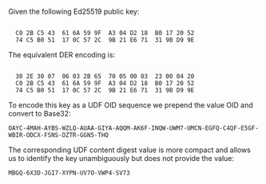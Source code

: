 
Given the following Ed25519 public key:

~~~~

  C0 2B C5 43  61 6A 59 9F  A3 04 D2 18  B0 17 20 52
  74 C5 B0 51  17 0C 57 2C  9B 21 E6 71  31 9B D9 9E
~~~~

The equivalent DER encoding is:

~~~~

  30 2E 30 07  06 03 2B 65  70 05 00 03  23 00 04 20
  C0 2B C5 43  61 6A 59 9F  A3 04 D2 18  B0 17 20 52
  74 C5 B0 51  17 0C 57 2C  9B 21 E6 71  31 9B D9 9E
~~~~

To encode this key as a UDF OID sequence we prepend the value OID
and convert to Base32:

~~~~
OAYC-4MAH-AYBS-WZLQ-AUAA-GIYA-AQQM-AK6F-INQW-UWM7-UMCN-EGFQ-C4QF-E5GF-WBIR-ODCX-FSNS-DZTR-GGN5-THQ
~~~~

The corresponding UDF content digest value is more compact and allows us to identify the 
key unambiguously but does not provide the value:

~~~~
MBGQ-6X3D-JGI7-XYPN-UV7O-VWP4-SV73
~~~~
